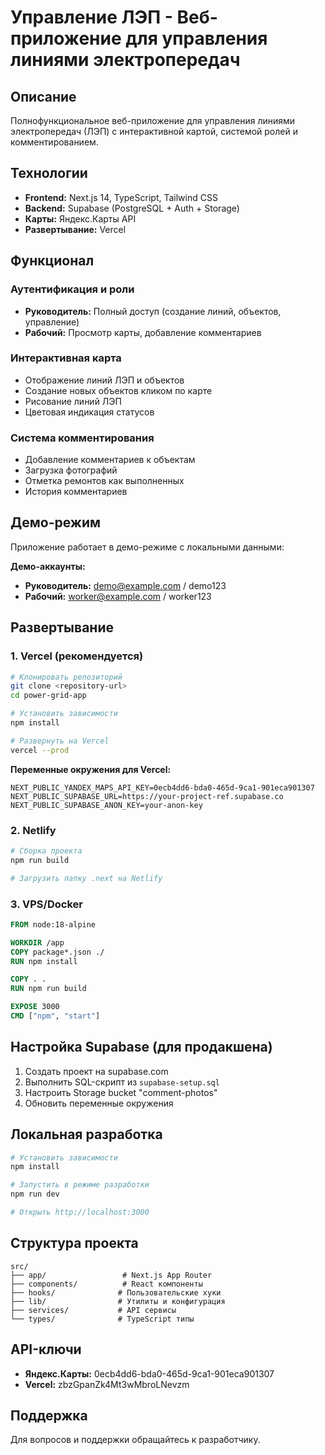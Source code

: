 # Управление ЛЭП - Веб-приложение для управления линиями электропередач

## Описание

Полнофункциональное веб-приложение для управления линиями электропередач (ЛЭП) с интерактивной картой, системой ролей и комментированием.

## Технологии

- **Frontend:** Next.js 14, TypeScript, Tailwind CSS
- **Backend:** Supabase (PostgreSQL + Auth + Storage)
- **Карты:** Яндекс.Карты API
- **Развертывание:** Vercel

## Функционал

### Аутентификация и роли
- **Руководитель:** Полный доступ (создание линий, объектов, управление)
- **Рабочий:** Просмотр карты, добавление комментариев

### Интерактивная карта
- Отображение линий ЛЭП и объектов
- Создание новых объектов кликом по карте
- Рисование линий ЛЭП
- Цветовая индикация статусов

### Система комментирования
- Добавление комментариев к объектам
- Загрузка фотографий
- Отметка ремонтов как выполненных
- История комментариев

## Демо-режим

Приложение работает в демо-режиме с локальными данными:

**Демо-аккаунты:**
- **Руководитель:** demo@example.com / demo123
- **Рабочий:** worker@example.com / worker123

## Развертывание

### 1. Vercel (рекомендуется)

```bash
# Клонировать репозиторий
git clone <repository-url>
cd power-grid-app

# Установить зависимости
npm install

# Развернуть на Vercel
vercel --prod
```

**Переменные окружения для Vercel:**
```
NEXT_PUBLIC_YANDEX_MAPS_API_KEY=0ecb4dd6-bda0-465d-9ca1-901eca901307
NEXT_PUBLIC_SUPABASE_URL=https://your-project-ref.supabase.co
NEXT_PUBLIC_SUPABASE_ANON_KEY=your-anon-key
```

### 2. Netlify

```bash
# Сборка проекта
npm run build

# Загрузить папку .next на Netlify
```

### 3. VPS/Docker

```dockerfile
FROM node:18-alpine

WORKDIR /app
COPY package*.json ./
RUN npm install

COPY . .
RUN npm run build

EXPOSE 3000
CMD ["npm", "start"]
```

## Настройка Supabase (для продакшена)

1. Создать проект на supabase.com
2. Выполнить SQL-скрипт из `supabase-setup.sql`
3. Настроить Storage bucket "comment-photos"
4. Обновить переменные окружения

## Локальная разработка

```bash
# Установить зависимости
npm install

# Запустить в режиме разработки
npm run dev

# Открыть http://localhost:3000
```

## Структура проекта

```
src/
├── app/                 # Next.js App Router
├── components/          # React компоненты
├── hooks/              # Пользовательские хуки
├── lib/                # Утилиты и конфигурация
├── services/           # API сервисы
└── types/              # TypeScript типы
```

## API-ключи

- **Яндекс.Карты:** 0ecb4dd6-bda0-465d-9ca1-901eca901307
- **Vercel:** zbzGpanZk4Mt3wMbroLNevzm

## Поддержка

Для вопросов и поддержки обращайтесь к разработчику.

